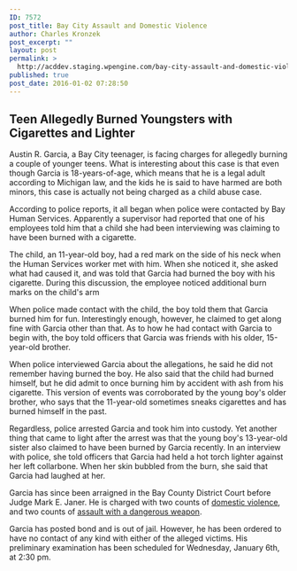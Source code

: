 ```yaml
---
ID: 7572
post_title: Bay City Assault and Domestic Violence
author: Charles Kronzek
post_excerpt: ""
layout: post
permalink: >
  http://acddev.staging.wpengine.com/bay-city-assault-and-domestic-violence.html
published: true
post_date: 2016-01-02 07:28:50
---
```

<h2><b>Teen Allegedly Burned Youngsters with Cigarettes and Lighter</b></h2>
Austin R. Garcia, a Bay City teenager, is facing charges for allegedly burning a couple of younger teens. What is interesting about this case is that even though Garcia is 18-years-of-age, which means that he is a legal adult according to Michigan law, and the kids he is said to have harmed are both minors, this case is actually not being charged as a child abuse case.<!--more-->

<span style="font-weight: 400;">According to police reports, it all began when police were contacted by Bay Human Services. Apparently a supervisor had reported that one of his employees told him that a child she had been interviewing was claiming to have been burned with a cigarette.</span>

The child, an 11-year-old boy, had a red mark on the side of his neck when the Human Services worker met with him. When she noticed it, she asked what had caused it, and was told that Garcia had burned the boy with his cigarette. During this discussion, the employee noticed additional burn marks on the child's arm

When police made contact with the child, the boy told them that Garcia burned him for fun. Interestingly enough, however, he claimed to get along fine with Garcia other than that. As to how he had contact with Garcia to begin with, the boy told officers that Garcia was friends with his older, 15-year-old brother.

<span style="font-weight: 400;">When police interviewed Garcia about the allegations, he said he did not remember having burned the boy. He also said that the child had burned himself, but he did admit to once burning him by accident with ash from his cigarette. This version of events was corroborated by the young boy's older brother, who says that the 11-year-old sometimes sneaks cigarettes and has burned himself in the past.</span>

<span style="font-weight: 400;">Regardless, police arrested Garcia and took him into custody. Yet another thing that came to light after the arrest was that the young boy's 13-year-old sister also claimed to have been burned by Garcia recently. In an interview with police, she told officers that Garcia had held a hot torch lighter against her left collarbone. When her skin bubbled from the burn, she said that Garcia had laughed at her.</span>

Garcia has since been arraigned in the Bay County District Court before Judge Mark E. Janer. He is charged with two counts of <a href="http://acddev.staging.wpengine.com/domestic-assault.html" target="_blank">domestic violence</a>, and two counts of <a href="http://acddev.staging.wpengine.com/michigan-felonious-assault-attorneys-defense-lawyers.html" target="_blank">assault with a dangerous weapon</a>.

<span style="font-weight: 400;">Garcia has posted bond and is out of jail. However, he has been ordered to have no contact of any kind with either of the alleged victims. His preliminary examination has been scheduled for Wednesday, January 6th, at 2:30 pm.</span>